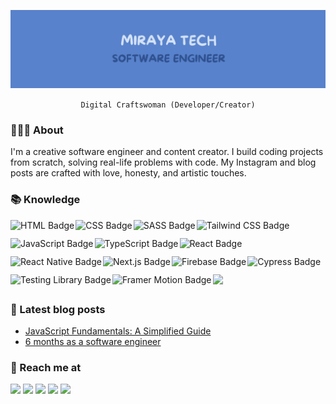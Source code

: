 ![banner](./assets/banner.png)

<div align='center'>

`Digital Craftswoman (Developer/Creator)`

</div>

### 🧘🏽‍♀️ About

I'm a creative software engineer and content creator. I build coding projects from scratch, solving real-life problems with code. My Instagram and blog posts are crafted with love, honesty, and artistic touches.

### 📚 Knowledge

<div style="display:flex;flex-wrap:wrap;gap:6px 2px;">
<!-- HTML -->
<img src="https://img.shields.io/badge/html5-%23E34F26.svg?style=for-the-badge&logo=html5&logoColor=white" height="23" alt="HTML Badge" />

<!-- CSS -->
<img src="https://img.shields.io/badge/css3-%231572B6.svg?style=for-the-badge&logo=css3&logoColor=white" height="23" alt="CSS Badge" />

<!-- SASS -->
<img src="https://img.shields.io/badge/SASS-hotpink.svg?style=for-the-badge&logo=SASS&logoColor=white" height="23" alt="SASS Badge" />

<!-- Tailwind CSS -->
<img src="https://img.shields.io/badge/tailwind-%2338B2AC.svg?style=for-the-badge&logo=tailwind-css&logoColor=white"  height="23" alt="Tailwind CSS Badge" />

<!-- JavaScript -->
<img src="https://img.shields.io/badge/javascript-%23323330.svg?style=for-the-badge&logo=javascript&logoColor=%23F7DF1E"   height="23" alt="JavaScript Badge" />

<!-- TypeScript -->
<img src="https://img.shields.io/badge/typescript-%23007ACC.svg?style=for-the-badge&logo=typescript&logoColor=white" height="23" alt="TypeScript Badge" />

<!-- React -->
<img src="https://img.shields.io/badge/react-%2320232a.svg?style=for-the-badge&logo=react&logoColor=%2361DAFB"  height="23" alt="React Badge" />

<!-- React Native -->
<img src="https://img.shields.io/badge/react_native-%2320232a.svg?style=for-the-badge&logo=react&logoColor=%2361DAFB"   height="23" alt="React Native Badge" />

<!-- Next.js -->
<img src="https://img.shields.io/badge/next.js-000000?style=for-the-badge&logo=nextdotjs&logoColor=white" height="23" alt="Next.js Badge" />

<!-- Firebase -->
<img src="https://img.shields.io/badge/firebase-%23039BE5.svg?style=for-the-badge&logo=firebase" height="23" alt="Firebase Badge" />

<!-- Cypress -->
<img src="https://img.shields.io/badge/-cypress-%23E5E5E5?style=for-the-badge&logo=cypress&logoColor=058a5e" height="23" alt="Cypress Badge" />

<!-- Testing Library -->
<img src="https://img.shields.io/badge/-TestingLibrary-%23E33332?style=for-the-badge&logo=testing-library&logoColor=white" height="23" alt="Testing Library Badge" />

<!-- Framer Motion -->
<img src="https://img.shields.io/badge/Framer_Motion-black?style=for-the-badge&logo=framer&logoColor=blue" height="23" alt="Framer Motion Badge" />

<!-- Material UI -->

<img src="https://img.shields.io/badge/MUI-%230081CB.svg?style=for-the-badge&logo=mui&logoColor=white" height="23" />

</div>

### 📖 Latest blog posts

- [JavaScript Fundamentals: A Simplified Guide](https://mirayatech.hashnode.dev/javascript-fundamentals-a-simplified-guide)
- [6 months as a software engineer](https://mirayatech.hashnode.dev/6-months-as-a-software-engineer)

### 🥂 Reach me at

<div>
<!-- BLOG -->
<a href="https://mirayatech.hashnode.dev/"><img src="https://img.shields.io/badge/Hashnode-2962FF?style=for-the-badge&logo=hashnode&logoColor=white" /></a>
<!-- YOUTUBE -->
<a href="https://www.youtube.com/@mirayatech"><img src="https://img.shields.io/badge/YouTube-DF2B25?style=for-the-badge&logo=youtube&logoColor=white" /></a>
<!-- LINKEDIN -->
<a href="https://www.linkedin.com/in/mirayaabrodi/"><img src="https://img.shields.io/badge/LinkedIn-0077B5?style=for-the-badge&logo=linkedin&logoColor=white" /></a>
<!-- TIKTOK -->
<a href="https://www.tiktok.com/@mirayatech"><img src="https://img.shields.io/badge/TikTok-000000?style=for-the-badge&logo=tiktok&logoColor=white" /></a>
<!-- INSTAGRAM -->
<!-- #7289DA -->
<a href="https://www.instagram.com/mirayatech/"><img src="https://img.shields.io/badge/Instagram-bc7bd1?style=for-the-badge&logo=instagram&logoColor=white" /></a>

</div>

